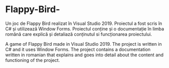 # Flappy-Bird-
Un joc de Flappy Bird realizat în Visual Studio 2019. Proiectul a fost scris în C# și utilizează Window Forms. Proiectul conține și o documentație în limba română care explică și detaliază conținutul si funcționarea proiectului.

A game of Flappy Bird made in Visual Studio 2019. The project is written in C# and it uses Window Forms. The project contains a documentation written in romanian that explains and goes into detail about the content and functioning of the project.
